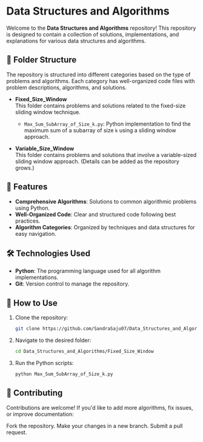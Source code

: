 # Data Structures and Algorithms

Welcome to the **Data Structures and Algorithms** repository! This repository is designed to contain a collection of solutions, implementations, and explanations for various data structures and algorithms.

## 📁 Folder Structure

The repository is structured into different categories based on the type of problems and algorithms. Each category has well-organized code files with problem descriptions, algorithms, and solutions.

- **Fixed_Size_Window**  
  This folder contains problems and solutions related to the fixed-size sliding window technique.
  - `Max_Sum_SubArray_of_Size_k.py`: Python implementation to find the maximum sum of a subarray of size `k` using a sliding window approach.

- **Variable_Size_Window**  
  This folder contains problems and solutions that involve a variable-sized sliding window approach. (Details can be added as the repository grows.)

## 🚀 Features

- **Comprehensive Algorithms**: Solutions to common algorithmic problems using Python.
- **Well-Organized Code**: Clear and structured code following best practices.
- **Algorithm Categories**: Organized by techniques and data structures for easy navigation.
  
## 🛠️ Technologies Used

- **Python**: The programming language used for all algorithm implementations.
- **Git**: Version control to manage the repository.
  
## 📝 How to Use

1. Clone the repository:
   ```bash
   git clone https://github.com/SandraSaju07/Data_Structures_and_Algorithms.git
2. Navigate to the desired folder:
   ```bash
   cd Data_Structures_and_Algorithms/Fixed_Size_Window
4. Run the Python scripts:
    ```bash
    python Max_Sum_SubArray_of_Size_k.py

## 📖 Contributing
Contributions are welcome! If you'd like to add more algorithms, fix issues, or improve documentation:

Fork the repository.
Make your changes in a new branch.
Submit a pull request.
